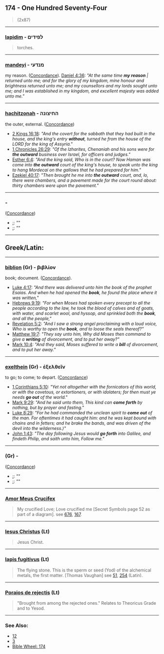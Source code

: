 ## 174 - One Hundred Seventy-Four
> (2x87)

---

### [lapidim](/keys/LPIDIM) - לפידים
> torches.

---

### [mandeyi](/keys/MNDOI|) - מנדעי
my reason. ([Concordance](https://biblehub.com/hebrew/4486.htm)). [Daniel 4:36](https://biblehub.com/daniel/4-36.htm): *"At the same time **my reason** | returned unto me; and for the glory of my kingdom, mine honour and brightness returned unto me; and my counsellors and my lords sought unto me; and I was established in my kingdom, and excellent majesty was added unto me."*

---

### [hachitzonah](/keys/HChITzVNH) - החיצונה
the outer, external. ([Concordance](https://biblehub.com/hebrew/hachitzonah_2435.htm))

- [2 Kings 16:18](https://biblehub.com/2_kings/16-18.htm): *"And the covert for the sabbath that they had built in the house, and the king's entry **without**, turned he from the house of the LORD for the king of Assyria."*
- [1 Chronicles 26:29](https://biblehub.com/1_chronicles/26-29.htm): *"Of the Izharites, Chenaniah and his sons were for **the outward** business over Israel, for officers and judges."*
- [Esther 6:4](https://biblehub.com/esther/6-4.htm): *"And the king said, Who is in the court? Now Haman was come into **the outward** court of the king's house, to speak unto the king to hang Mordecai on the gallows that he had prepared for him."*
- [Ezekiel 40:17](https://biblehub.com/ezekiel/40-17.htm): *"Then brought he me into **the outward** court, and, lo, there were chambers, and a pavement made for the court round about: thirty chambers were upon the pavement."*

---

### [](/keys/) - 
([Concordance]())

- [ :](https://biblehub.com//-.htm): *""*
- [ :](https://biblehub.com//-.htm): *""*

---

## Greek/Latin:

---

### [biblion](/greek?word=biblion) (Gr) - βιβλίον
book; document. ([Concordance](https://biblehub.com/greek/biblion_975.htm)).

- [Luke 4:17](https://biblehub.com/luke/4-17.htm): *"And there was delivered unto him the book of the prophet Esaias. And when he had opened the **book**, he found the place where it was written,"*
- [Hebrews 9:19](https://biblehub.com/hebrews/9-19.htm): *"For when Moses had spoken every precept to all the people according to the law, he took the blood of calves and of goats, with water, and scarlet wool, and hyssop, and sprinkled both the **book**, and all the people,"*
- [Revelation 5:2](https://biblehub.com/revelation/5-2.htm): *"And I saw a strong angel proclaiming with a loud voice, Who is worthy to open the **book**, and to loose the seals thereof?"*
- [Matthew 19:7](https://biblehub.com/matthew/19-7.htm): *"They say unto him, Why did Moses then command to give a **writing** of divorcement, and to put her away?"*
- [Mark 10:4](https://biblehub.com/mark/10-4.htm): *"And they said, Moses suffered to write a **bill** of divorcement, and to put her away."*

---

### [exelthein](/greek?word=exelthein) (Gr) - ἐξελθεῖν
to go; to come; to depart. ([Concordance](https://biblehub.com/greek/exelthein_1831.htm))

- [1 Corinthians 5:10](https://biblehub.com/1_corinthians/5-10.htm): *"Yet not altogether with the fornicators of this world, or with the covetous, or extortioners, or with idolaters; for then must ye needs **go out** of the world."*
- [Mark 9:29](https://biblehub.com/mark/9-29.htm): *"And he said unto them, This kind can **come forth** by nothing, but by prayer and fasting."*
- [Luke 8:29](https://biblehub.com/luke/8-29.htm): *"For he had commanded the unclean spirit to **come out** of the man. For oftentimes it had caught him: and he was kept bound with chains and in fetters; and he brake the bands, and was driven of the devil into the wilderness.)"*
- [John 1:43](https://biblehub.com/john/1-43.htm): *"The day following Jesus would **go forth** into Galilee, and findeth Philip, and saith unto him, Follow me."*

---

### [](/greek?word=) (Gr) - 
([Concordance]())

- [ :](https://biblehub.com//-.htm): *""*
- [ :](https://biblehub.com//-.htm): *""*

---

### [Amor Meus Crucifex](/latin?word=Amor+Meus+Crucifex)
> My crucified Love; Love crucified me [Secret Symbols page 52 as part of a diagram]. see [676](676), [167](167).

---

### [Iesus Christus](/latin?word=Iesus+Christus) (Lt)
> Jesus Christ.

---

### [lapis fugitivus](/latin?word=lapis+fugitivus) (Lt)
> The flying stone. This is the sperm or seed (Yod) of the alchemical metals, the first matter. [Thomas Vaughan] see [51](51), [254](254) (Latin).

---

### [Poraios de rejectis](/latin?word=Poraios+de+rejectis) (Lt)
> "Brought from among the rejected ones." Relates to Theoricus Grade and to Yesod.

---

### See Also:

- [12](12)
- [3](3)
- [Bible Wheel: 174](https://www.biblewheel.com//GR/GR_Database.php?SearchBy_Gematria=174)
